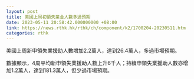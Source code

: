 ```yaml
---
layout: post
title: 美國上周初領失業金人數多過預期
date: 2023-05-11 20:58:42.000000000 +08:00
link: https://news.rthk.hk/rthk/ch/component/k2/1700204-20230511.htm
categories: rthk
---
```


美國上周新申領失業援助人數增加2.2萬人，達到26.4萬人，多過市場預期。

數據顯示，4周平均新申領失業援助人數上升6千人；持續申領失業援助人數亦增加1.2萬人，達到181.3萬人，但少過市場預期。
